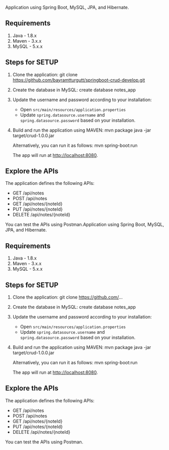 Application using Spring Boot, MySQL, JPA, and Hibernate.

## Requirements

1. Java - 1.8.x  
2. Maven - 3.x.x  
3. MySQL - 5.x.x  

## Steps for SETUP

1. Clone the application:
   git clone https://github.com/bayramtturgutt/springboot-crud-develop.git

2. Create the database in MySQL:
   create database notes_app

3. Update the username and password according to your installation:
   - Open `src/main/resources/application.properties`
   - Update `spring.datasource.username` and `spring.datasource.password` based on your installation.

4. Build and run the application using MAVEN:
   mvn package
   java -jar target/crud-1.0.0.jar

   Alternatively, you can run it as follows:
   mvn spring-boot:run

   The app will run at <http://localhost:8080>.

## Explore the APIs

The application defines the following APIs:

- GET /api/notes
- POST /api/notes
- GET /api/notes/{noteId}
- PUT /api/notes/{noteId}
- DELETE /api/notes/{noteId}

You can test the APIs using Postman.Application using Spring Boot, MySQL, JPA, and Hibernate.

## Requirements

1. Java - 1.8.x  
2. Maven - 3.x.x  
3. MySQL - 5.x.x  

## Steps for SETUP

1. Clone the application:
   git clone https://github.com/...

2. Create the database in MySQL:
   create database notes_app

3. Update the username and password according to your installation:
   - Open `src/main/resources/application.properties`
   - Update `spring.datasource.username` and `spring.datasource.password` based on your installation.

4. Build and run the application using MAVEN:
   mvn package
   java -jar target/crud-1.0.0.jar

   Alternatively, you can run it as follows:
   mvn spring-boot:run

   The app will run at <http://localhost:8080>.

## Explore the APIs

The application defines the following APIs:

- GET /api/notes
- POST /api/notes
- GET /api/notes/{noteId}
- PUT /api/notes/{noteId}
- DELETE /api/notes/{noteId}

You can test the APIs using Postman.
